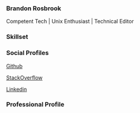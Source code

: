 ### Brandon Rosbrook

Competent Tech | Unix Enthusiast | Technical Editor

### Skillset

### Social Profiles

   [Github](pages/local_test.html)
    
   [StackOverflow](pages/local_test.html)
    
   [Linkedin](pages/local_test.html)


### Professional Profile
